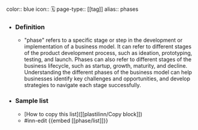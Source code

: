 color:: blue
icon:: 🗓️
page-type:: [[tag]]
alias:: phases

- ### Definition 
  - "phase" refers to a specific stage or step in the development or implementation of a business model. It can refer to different stages of the product development process, such as ideation, prototyping, testing, and launch. Phases can also refer to different stages of the business lifecycle, such as startup, growth, maturity, and decline. Understanding the different phases of the business model can help businesses identify key challenges and opportunities, and develop strategies to navigate each stage successfully.
- ### Sample list
  - [How to copy this list]([[plastilinn/Copy block]])
  - #inn-edit {{embed [[phase/list]]}}



